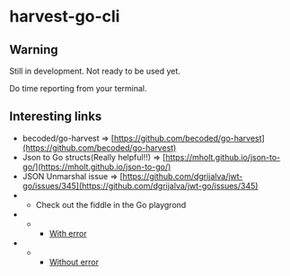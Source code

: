 # harvest-go-cli

## Warning
Still in development. Not ready to be used yet.

Do time reporting from your terminal.


## Interesting links
* becoded/go-harvest => [https://github.com/becoded/go-harvest](https://github.com/becoded/go-harvest)
* Json to Go structs(Really helpful!!) => [https://mholt.github.io/json-to-go/](https://mholt.github.io/json-to-go/)
* JSON Unmarshal issue => [https://github.com/dgrijalva/jwt-go/issues/345](https://github.com/dgrijalva/jwt-go/issues/345)
* * Check out the fiddle in the Go playgrond
* * * [With error](https://go.dev/play/p/WT5yd2X_iCI)
* * * [Without error](https://go.dev/play/p/2NOnAf267HA)


